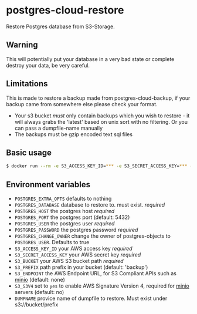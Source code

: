 # postgres-cloud-restore
Restore Postgres database from S3-Storage. 

## Warning
This will potentially put your database in a very bad state or complete destroy your data, be very careful.

## Limitations
This is made to restore a backup made from postgres-cloud-backup, if your backup came from somewhere else please check your format.

* Your s3 bucket *must* only contain backups which you wish to restore - it will always grabs the 'latest' based on unix sort with no filtering. Or you can pass a dumpfile-name manually
* The backups must be gzip encoded text sql files

## Basic usage

```sh
$ docker run --rm -e S3_ACCESS_KEY_ID=*** -e S3_SECRET_ACCESS_KEY=*** -e S3_BUCKET=postgres-cloud-backup -e S3_PREFIX=keycloak-auth-dev -e S3_ENDPOINT=https://*** -e POSTGRES_DATABASE=restoredb -e POSTGRES_USER=keycloak2 -e POSTGRES_HOST=db-host -e POSTGRES_PASSWORD=mysecretpassword postgres-cloud-restore
```

## Environment variables

- `POSTGRES_EXTRA_OPTS` defaults to nothing
- `POSTGRES_DATABASE` database to restore to. must exist. *required*
- `POSTGRES_HOST` the postgres host *required*
- `POSTGRES_PORT` the postgres port (default: 5432)
- `POSTGRES_USER` the postgres user *required*
- `POSTGRES_PASSWORD` the postgres password *required*
- `POSTGRES_CHANGE_OWNER` change the owner of postgres-objects to `POSTGRES_USER`. Defaults to true
- `S3_ACCESS_KEY_ID` your AWS access key *required*
- `S3_SECRET_ACCESS_KEY` your AWS secret key *required*
- `S3_BUCKET` your AWS S3 bucket path *required*
- `S3_PREFIX` path prefix in your bucket (default: 'backup')
- `S3_ENDPOINT` the AWS Endpoint URL, for S3 Compliant APIs such as [minio](https://minio.io) (default: none)
- `S3_S3V4` set to `yes` to enable AWS Signature Version 4, required for [minio](https://minio.io) servers (default: no)
- `DUMPNAME` provice name of dumpfile to restore. Must exist under s3://bucket/prefix







